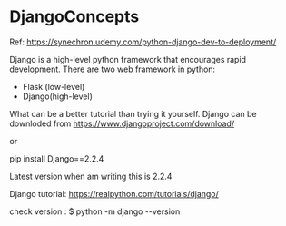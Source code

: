 # DjangoConcepts

Ref: https://synechron.udemy.com/python-django-dev-to-deployment/

Django is a high-level python framework that encourages rapid development.
There are two web framework in python:
  - Flask (low-level)
  - Django(high-level)
  
 What can be a better tutorial than trying it yourself. Django can be downloded from https://www.djangoproject.com/download/
 
 or 
 
 pip install Django==2.2.4
 
 Latest version when am writing this is 2.2.4
 
 Django tutorial: https://realpython.com/tutorials/django/
 
 check version : 
 $ python -m django --version
